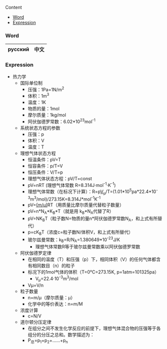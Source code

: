 Content

- [Word](#Word)
- [Expression](#Expression)

### Word

| русский                 | 中文              |
|-------------------------|-------------------|

### Expression

- 热力学
    - 国际单位制
        - 压强：1Pa=1N/m<sup>2</sup>
        - 体积：1m<sup>3</sup>
        - 温度：1K
        - 物质的量：1mol
        - 摩尔质量：1kg/mol
        - 阿伏伽德罗常数：6.02*10<sup>23</sup>mol<sup>-1</sup>
    - 系统状态方程的参数
        - 压强：p
        - 体积：V
        - 温度：T
    - 理想气体状态方程
        - 恒温条件：pV=T
        - 恒容条件：p/T=V
        - 恒压条件：V/T=p
        - 理想气体状态方程：pV/T=const
        - pV=nRT (理想气体常数 R=8.314J·mol<sup>-1</sup>·K<sup>-1</sup>)
        - 理想气体常数（在标况下计算）：R=p<a href="#Vmiu">V<sub>μ</sub></a>/T=(1.01\*10<sup>5</sup>pa\*22.4\*10<sup>-3</sup>m<sup>3</sup>/mol)/273.15K=8.314J*mol<sup>-1</sup>K<sup>-1</sup>
        - pV=<a href="#mdmiu">(m/μ)</a>RT（用质量比摩尔质量代替粒子数量）
        - pV=n\*N<sub>A</sub>\*K<sub>B</sub>\*T（就是用 k<sub>B</sub>\*N<sub>A</sub>代替了R）
        - pV=NK<sub>B</sub>T（粒子数N=物质的量n*阿伏伽德罗常数N<sub>A</sub>，和上式有所替代）
        - p=cK<sub>B</sub>T（浓度c=粒子数N/体积V，和上式有所替代）
        - 玻尔兹曼常数：k<sub>B</sub>=R/N<sub>A</sub>=1.380649*10<sup>-23</sup>J/K
            - 理想气体常数R等于玻尔兹曼常数乘以阿伏伽德罗常数
    - 阿伏伽德罗定律
        - 在相同的温度（T）和压强（p）下，相同体积（V）的任何气体都含有相同数目（n）的粒子
        - 标况下的1mol气体的体积（T=0°C=273.15K, p=1atm=101325pa）
            - <span id="Vmiu"></span>V<sub>μ</sub></a>=22.4·10<sup>-3</sup>m<sup>3</sup>/mol
        - Vμ=V/n
    - <span id="mdmiu"></span>粒子数量
        - n=m/μ（摩尔质量：μ）
        - 化学中的等价表达：n=m/M
    - 浓度计算
        - c=N/V
    - 道尔顿分压定律
        - 在组分之间不发生化学反应的前提下，理想气体混合物的压强等于各组分的分压之总和。数学描述为：
        - P<sub>总</sub>=p<sub>1</sub>+p<sub>2</sub>+……+p<sub>n</sub>